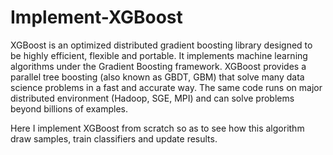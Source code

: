 # Implement-XGBoost

XGBoost is an optimized distributed gradient boosting library designed to be highly efficient, flexible and portable. 
It implements machine learning algorithms under the Gradient Boosting framework. 
XGBoost provides a parallel tree boosting (also known as GBDT, GBM) that solve many data science problems in a fast and accurate way. 
The same code runs on major distributed environment (Hadoop, SGE, MPI) and can solve problems beyond billions of examples.

Here I implement XGBoost from scratch so as to see how this algorithm draw samples, train classifiers and update results.
